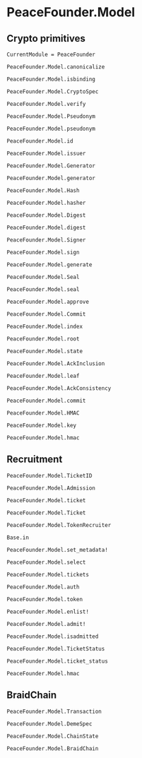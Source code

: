 # PeaceFounder.Model

## Crypto primitives

```@meta
CurrentModule = PeaceFounder
```

```@docs
PeaceFounder.Model.canonicalize
```

```@docs
PeaceFounder.Model.isbinding
```

```@docs
PeaceFounder.Model.CryptoSpec
```

```@docs
PeaceFounder.Model.verify
```

```@docs
PeaceFounder.Model.Pseudonym
```

```@docs
PeaceFounder.Model.pseudonym
```

```@docs
PeaceFounder.Model.id
```

```@docs
PeaceFounder.Model.issuer
```


```@docs
PeaceFounder.Model.Generator
```

```@docs
PeaceFounder.Model.generator
```

```@docs
PeaceFounder.Model.Hash
```

```@docs
PeaceFounder.Model.hasher
```

```@docs
PeaceFounder.Model.Digest
```

```@docs
PeaceFounder.Model.digest
```

```@docs
PeaceFounder.Model.Signer
```

```@docs
PeaceFounder.Model.sign
```

```@docs
PeaceFounder.Model.generate
```

```@docs
PeaceFounder.Model.Seal
```

```@docs
PeaceFounder.Model.seal
```

```@docs
PeaceFounder.Model.approve
```

```@docs
PeaceFounder.Model.Commit
```

```@docs
PeaceFounder.Model.index
```

```@docs
PeaceFounder.Model.root
```

```@docs
PeaceFounder.Model.state
```

```@docs
PeaceFounder.Model.AckInclusion
```

```@docs
PeaceFounder.Model.leaf
```

```@docs
PeaceFounder.Model.AckConsistency
```

```@docs
PeaceFounder.Model.commit
```

```@docs
PeaceFounder.Model.HMAC
```

```@docs
PeaceFounder.Model.key
```

```
PeaceFounder.Model.hmac
```



## Recruitment

```@docs
PeaceFounder.Model.TicketID
```

```@docs
PeaceFounder.Model.Admission
```

```@docs
PeaceFounder.Model.ticket
```

```@docs
PeaceFounder.Model.Ticket
```

```@docs
PeaceFounder.Model.TokenRecruiter
```

```@docs
Base.in
```

```@docs
PeaceFounder.Model.set_metadata!
```

```@docs
PeaceFounder.Model.select
```

```@docs
PeaceFounder.Model.tickets
```

```@docs
PeaceFounder.Model.auth
```

```@docs
PeaceFounder.Model.token
```

```@docs
PeaceFounder.Model.enlist!
```

```@docs
PeaceFounder.Model.admit!
```

```@docs
PeaceFounder.Model.isadmitted
```

```@docs
PeaceFounder.Model.TicketStatus
```

```@docs
PeaceFounder.Model.ticket_status
```

```@docs
PeaceFounder.Model.hmac
```

## BraidChain

```@docs
PeaceFounder.Model.Transaction
```

```@docs
PeaceFounder.Model.DemeSpec
```

```@docs
PeaceFounder.Model.ChainState
```

```@docs
PeaceFounder.Model.BraidChain
```




